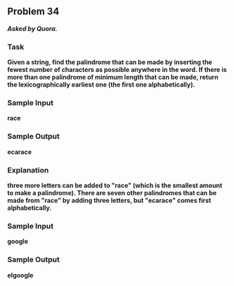 ## Problem 34
***Asked by Quora.***
### Task
**Given a string, find the palindrome that can be made by inserting the fewest number of characters as possible anywhere in the word. If there is more than one palindrome of minimum length that can be made, return the lexicographically earliest one (the first one alphabetically).**
### Sample Input
**race**
### Sample Output
**ecarace**
### Explanation
**three more letters can be added to "race" (which is the smallest amount to make a palindrome). There are seven other palindromes that can be made from "race" by adding three letters, but "ecarace" comes first alphabetically.**
### Sample Input
**google**
### Sample Output
**elgoogle**
